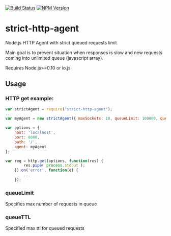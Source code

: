 
[![Build Status][travis-badge]][travis-url]
[![NPM Version][npm-image]][npm-url]

# strict-http-agent
Node.js HTTP Agent with strict queued requests limit

Main goal is to prevent situation when responses is slow and new requests coming into unlimited queue (javascript array).

Requires Node.js>=0.10 or io.js

## Usage
### HTTP get example:
```javascript
var strictAgent = require("strict-http-agent");
...
var myAgent = new strictAgent({ maxSockets: 10, queueLimit: 100000, queueTTL: 1000 });

var options = {
	host: 'localhost',
	port: 8000,
	path: '/',
	agent: myAgent
};

var req = http.get(options, function(res) {
		res.pipe( process.stdout );
	}).on('error', function(e) {
		...
	});
```

### queueLimit
Specifies max number of requests in queue

### queueTTL
Specified max ttl for queued requests

[travis-badge]: https://travis-ci.org/michae1/strict-http-agent.svg
[travis-url]: https://travis-ci.org/michae1/strict-http-agent
[npm-image]: https://img.shields.io/npm/v/strict-agent.svg
[npm-url]: https://npmjs.com/package/strict-agent
